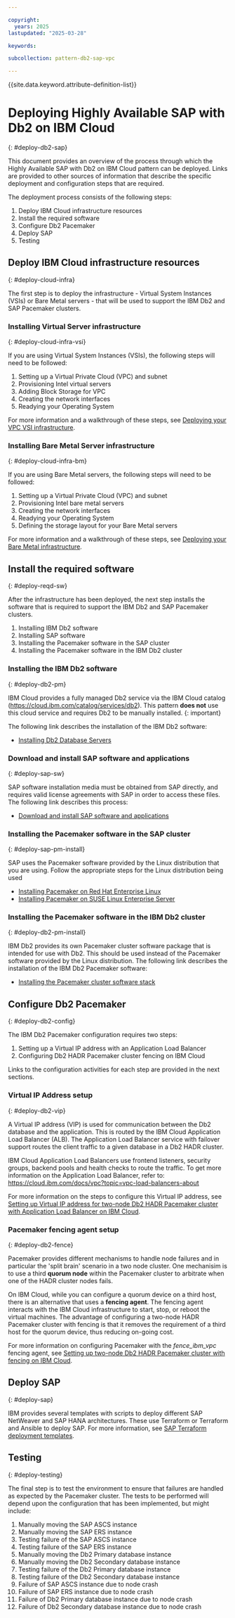 ```yaml
---

copyright:
  years: 2025
lastupdated: "2025-03-28"

keywords:

subcollection: pattern-db2-sap-vpc

---
```


{{site.data.keyword.attribute-definition-list}}

# Deploying Highly Available SAP with Db2 on IBM Cloud
{: #deploy-db2-sap}

This document provides an overview of the process through which the Highly Available SAP with Db2 on IBM Cloud pattern can be deployed. Links are provided to other sources of information that describe the specific deployment and configuration steps that are required.

The deployment process consists of the following steps:

1. Deploy IBM Cloud infrastructure resources
1. Install the required software
1. Configure Db2 Pacemaker
1. Deploy SAP
1. Testing

## Deploy IBM Cloud infrastructure resources
{: #deploy-cloud-infra}

The first step is to deploy the infrastructure - Virtual System Instances (VSIs) or Bare Metal servers - that will be used to support the IBM Db2 and SAP Pacemaker clusters.

### Installing Virtual Server infrastructure
{: #deploy-cloud-infra-vsi}

If you are using Virtual System Instances (VSIs), the following steps will need to be followed:

1. Setting up a Virtual Private Cloud (VPC) and subnet
1. Provisioning Intel virtual servers
1. Adding Block Storage for VPC
1. Creating the network interfaces
1. Readying your Operating System

For more information and a walkthrough of these steps, see [Deploying your VPC VSI infrastructure](/docs/sap?topic=sap-vs-set-up-infrastructure).

### Installing Bare Metal Server infrastructure
{: #deploy-cloud-infra-bm}

If you are using Bare Metal servers, the following steps will need to be followed:

1. Setting up a Virtual Private Cloud (VPC) and subnet
1. Provisioning Intel bare metal servers
1. Creating the network interfaces
1. Readying your Operating System
1. Defining the storage layout for your Bare Metal servers

For more information and a walkthrough of these steps, see [Deploying your Bare Metal infrastructure](/docs/sap?topic=sap-bm-vpc-set-up-infrastructure).

## Install the required software
{: #deploy-reqd-sw}

After the infrastructure has been deployed, the next step installs the software that is required to support the IBM Db2 and SAP Pacemaker clusters.

1. Installing IBM Db2 software
1. Installing SAP software
1. Installing the Pacemaker software in the SAP cluster
1. Installing the Pacemaker software in the IBM Db2 cluster

### Installing the IBM Db2 software
{: #deploy-db2-pm}

IBM Cloud provides a fully managed Db2 service via the IBM Cloud catalog (https://cloud.ibm.com/catalog/services/db2). This pattern **does not** use this cloud service and requires Db2 to be manually installed. {: important}

The following link describes the installation of the IBM Db2 software:

* [Installing Db2 Database Servers](https://www.ibm.com/docs/en/db2/12.1?topic=installing-db2-database-servers)

### Download and install SAP software and applications
{: #deploy-sap-sw}

SAP software installation media must be obtained from SAP directly, and requires valid license agreements with SAP in order to access these files. The following link describes this process:

* [Download and install SAP software and applications](/docs/sap?topic=sap-download-install-media)

### Installing the Pacemaker software in the SAP cluster
{: #deploy-sap-pm-install}

SAP uses the Pacemaker software provided by the Linux distribution that you are using. Follow the appropriate steps for the Linux distribution being used

* [Installing Pacemaker on Red Hat Enterprise Linux](https://www.redhat.com/en/blog/rhel-pacemaker-cluster)
* [Installing Pacemaker on SUSE Linux Enterprise Server](https://documentation.suse.com/sle-ha/12-SP5/html/SLE-HA-all/art-ha-install-quick.html)

### Installing the Pacemaker software in the IBM Db2 cluster
{: #deploy-db2-pm-install}

IBM Db2 provides its own Pacemaker cluster software package that is intended for use with Db2. This should be used instead of the Pacemaker software provided by the Linux distribution. The following link describes the installation of the IBM Db2 Pacemaker software:

* [Installing the Pacemaker cluster software stack](https://www.ibm.com/docs/en/db2/12.1?topic=manager-installing-pacemaker-cluster)

## Configure Db2 Pacemaker
{: #deploy-db2-config}

The IBM Db2 Pacemaker configuration requires two steps:

1. Setting up a Virtual IP address with an Application Load Balancer
1. Configuring Db2 HADR Pacemaker cluster fencing on IBM Cloud

Links to the configuration activities for each step are provided in the next sections.

### Virtual IP Address setup
{: #deploy-db2-vip}

A Virtual IP address (VIP) is used for communication between the Db2 database and the application. This is routed by the IBM Cloud Application Load Balancer (ALB). The Application Load Balancer service with failover support routes the client traffic to a given database in a Db2 HADR cluster.

IBM Cloud Application Load Balancers use frontend listeners, security groups, backend pools and health checks to route the traffic. To get more information on the Application Load Balancer, refer to: https://cloud.ibm.com/docs/vpc?topic=vpc-load-balancers-about

For more information on the steps to configure this Virtual IP address, see [Setting up Virtual IP address for two-node Db2 HADR Pacemaker cluster with Application Load Balancer on IBM Cloud](https://www.ibm.com/support/pages/node/7184308).

### Pacemaker fencing agent setup
{: #deploy-db2-fence}

Pacemaker provides different mechanisms to handle node failures and in particular the 'split brain' scenario in a two node cluster. One mechanisim is to use a third **quorum node** within the Pacemaker cluster to arbitrate when one of the HADR cluster nodes fails.

On IBM Cloud, while you can configure a quorum device on a third host, there is an alternative that uses a **fencing agent**. The fencing agent interacts with the IBM Cloud infrastructure to start, stop,  or reboot the virtual machines. The advantage of configuring a two-node HADR Pacemaker cluster with fencing is that it removes the requirement of a third host for the quorum device, thus reducing on-going cost. 

For more information on configuring Pacemaker with the *fence_ibm_vpc* fencing agent, see [Setting up two-node Db2 HADR Pacemaker cluster with fencing on IBM Cloud](https://www.ibm.com/support/pages/node/7228864).

## Deploy SAP
{: #deploy-sap}

IBM provides several templates with scripts to deploy different SAP NetWeaver and SAP HANA architectures.  These use Terraform or Terraform and Ansible to deploy SAP. For more information, see [SAP Terraform deployment templates](/docs/sap?topic=sap-terraform-templates).

## Testing
{: #deploy-testing}

The final step is to test the environment to ensure that failures are handled as expected by the Pacemaker cluster.  The tests to be performed will depend upon the configuration that has been implemented, but might include:

1. Manually moving the SAP ASCS instance
1. Manually moving the SAP ERS instance
1. Testing failure of the SAP ASCS instance
1. Testing failure of the SAP ERS instance
1. Manually moving the Db2 Primary database instance
1. Manually moving the Db2 Secondary database instance
1. Testing failure of the Db2 Primary database instance
1. Testing failure of the Db2 Secondary database instance
1. Failure of SAP ASCS instance due to node crash
1. Failure of SAP ERS instance due to node crash
1. Failure of Db2 Primary database instance due to node crash
1. Failure of Db2 Secondary database instance due to node crash

